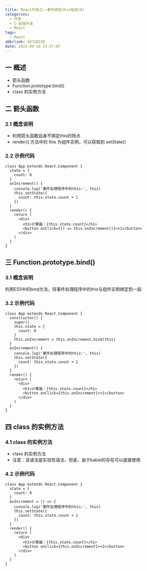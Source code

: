 ```yaml
---
title: React开发之——事件绑定this指向(8)
categories:
  - 开发
  - C-前端开发
  - React
tags:
  - React
abbrlink: 6d710238
date: 2023-04-16 23:57:07
---
```

## 一 概述

*  箭头函数
*  Function.prototype.bind()
*  class 的实例方法

<!--more-->

## 二  箭头函数

### 2.1 概念说明

* 利用箭头函数自身不绑定this的特点
* render() 方法中的 this 为组件实例，可以获取到 setState()

### 2.2 示例代码

```
class App extends React.Component {
  state = {
    count: 0
  }
  onIncrement() {
    console.log('事件处理程序中的this:', this)
    this.setState({
      count: this.state.count + 1
    })
  }
  render() {
    return (
      <div>
        <h1>计算器：{this.state.count}</h1>
        <button onClick={() => this.onIncrement()}>+1</button>
      </div>
    )
  }
}
```

## 三 Function.prototype.bind()

### 3.1 概念说明

利用ES5中的bind方法，将事件处理程序中的this与组件实例绑定到一起

### 3.2 示例代码

```
class App extends React.Component {
  constructor() {
    super()
    this.state = {
      count: 0
    }
    this.onIncrement = this.onIncrement.bind(this)
  }
  onIncrement() {
    console.log('事件处理程序中的this:', this)
    this.setState({
      count: this.state.count + 1
    })
  }
  render() {
    return (
      <div>
        <h1>计算器：{this.state.count}</h1>
        <button onClick={this.onIncrement}>+1</button>
      </div>
    )
  }
}
```

## 四 class 的实例方法

### 4.1 class 的实例方法

* class 的实例方法
* 注意：该语法是实验性语法，但是，由于babel的存在可以直接使用

### 4.2 示例代码

```
class App extends React.Component {
  state = {
    count: 0
  }
  onIncrement = () => {
    console.log('事件处理程序中的this:', this)
    this.setState({
      count: this.state.count + 1
    })
  }
  render() {
    return (
      <div>
        <h1>计算器：{this.state.count}</h1>
        <button onClick={this.onIncrement}>+1</button>
      </div>
    )
  }
}
```
